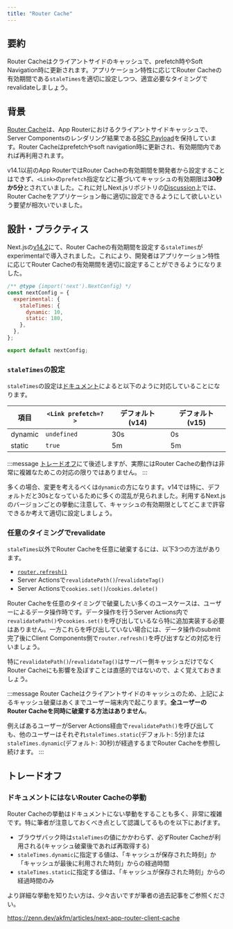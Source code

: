```yaml
---
title: "Router Cache"
---
```


## 要約

Router Cacheはクライアントサイドのキャッシュで、prefetch時やSoft Navigation時に更新されます。アプリケーション特性に応じてRouter Cacheの有効期間である`staleTimes`を適切に設定しつつ、適宜必要なタイミングでrevalidateしましょう。

## 背景

[Router Cache](https://nextjs.org/docs/app/building-your-application/caching#router-cache)は、App Routerにおけるクライアントサイドキャッシュで、Server Componentsのレンダリング結果である[RSC Payload](https://nextjs.org/docs/app/building-your-application/rendering/server-components#how-are-server-components-rendered)を保持しています。Router Cacheはprefetchやsoft navigation時に更新され、有効期間内であれば再利用されます。

v14.1以前のApp RouterではRouter Cacheの有効期間を開発者から設定することはできず、`<Link>`の`prefetch`指定などに基づいてキャッシュの有効期限は**30秒か5分**とされていました。これに対しNext.jsリポジトリの[Discussion](https://github.com/vercel/next.js/discussions/54075)上では、Router Cacheをアプリケーション毎に適切に設定できるようにして欲しいという要望が相次いでいました。

## 設計・プラクティス

Next.jsの[v14.2](https://nextjs.org/blog/next-14-2#caching-improvements)にて、Router Cacheの有効期間を設定する`staleTimes`がexperimentalで導入されました。これにより、開発者はアプリケーション特性に応じてRouter Cacheの有効期間を適切に設定することができるようになりました。

```js
/** @type {import('next').NextConfig} */
const nextConfig = {
  experimental: {
    staleTimes: {
      dynamic: 10,
      static: 180,
    },
  },
};

export default nextConfig;
```

### `staleTimes`の設定

`staleTimes`の設定は[ドキュメント](https://nextjs.org/docs/app/api-reference/next-config-js/staleTimes)によると以下のように対応していることになります。

| 項目    | `<Link prefetch=?>` | デフォルト(v14) | デフォルト(v15) |
| ------- | ------------------- | --------------- | --------------- |
| dynamic | `undefined`         | 30s             | 0s              |
| static  | `true`              | 5m              | 5m              |

:::message
[トレードオフ](#トレードオフ)にて後述しますが、実際にはRouter Cacheの動作は非常に複雑なためこの対応の限りではありません。
:::

多くの場合、変更を考えるべくは`dynamic`の方になります。v14では特に、デフォルトだと30sとなっているために多くの混乱が見られました。利用するNext.jsのバージョンごとの挙動に注意して、キャッシュの有効期限としてどこまで許容できるか考えて適切に設定しましょう。

### 任意のタイミングでrevalidate

`staleTimes`以外でRouter Cacheを任意に破棄するには、以下3つの方法があります。

- [`router.refresh()`](https://nextjs.org/docs/app/building-your-application/caching#routerrefresh)
- Server Actionsで`revalidatePath()`/`revalidateTag()`
- Server Actionsで`cookies.set()`/`cookies.delete()`

Router Cacheを任意のタイミングで破棄したい多くのユースケースは、ユーザーによるデータ操作時です。データ操作を行うServer Actions内で`revalidatePath()`や`cookies.set()`を呼び出しているなら特に追加実装する必要はありません。一方これらを呼び出していない場合には、データ操作のsubmit完了後にClient Components側で`router.refresh()`を呼び出すなどの対応を行いましょう。

特に`revalidatePath()`/`revalidateTag()`はサーバー側キャッシュだけでなくRouter Cacheにも影響を及ぼすことは直感的ではないので、よく覚えておきましょう。

:::message
Router Cacheはクライアントサイドのキャッシュのため、上記によるキャッシュ破棄はあくまでユーザー端末内で起こります。**全ユーザーのRouter Cacheを同時に破棄する方法はありません**。

例えばあるユーザーがServer Actions経由で`revalidatePath()`を呼び出しても、他のユーザーはそれぞれ`staleTimes.static`(デフォルト: 5分)または`staleTimes.dynamic`(デフォルト: 30秒)が経過するまでRouter Cacheを参照し続けます。
:::

## トレードオフ

### ドキュメントにはないRouter Cacheの挙動

Router Cacheの挙動はドキュメントにない挙動をすることも多く、非常に複雑です。特に筆者が注意しておくべき点として認識してるものを以下にあげます。

- ブラウザバック時は`staleTimes`の値にかかわらず、必ずRouter Cacheが利用される(キャッシュ破棄後であれば再取得する)
- `staleTimes.dynamic`に指定する値は、「キャッシュが保存された時刻」か「キャッシュが最後に利用された時刻」からの経過時間
- `staleTimes.static`に指定する値は、「キャッシュが保存された時刻」からの経過時間のみ

より詳細な挙動を知りたい方は、少々古いですが筆者の過去記事をご参照ください。

https://zenn.dev/akfm/articles/next-app-router-client-cache
